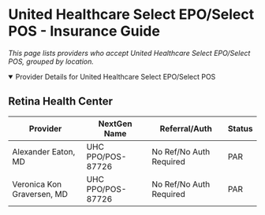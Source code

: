 # United Healthcare Select EPO/Select POS - Insurance Guide

*This page lists providers who accept United Healthcare Select EPO/Select POS, grouped by location.*

<details open><summary>Provider Details for United Healthcare Select EPO/Select POS</summary>

## Retina Health Center

| Provider | NextGen Name | Referral/Auth | Status |
|----------|-------------|--------------|--------|
| Alexander Eaton, MD | UHC PPO/POS-87726 | No Ref/No Auth Required | PAR |
| Veronica Kon Graversen, MD | UHC PPO/POS-87726 | No Ref/No Auth Required | PAR |

</details>

